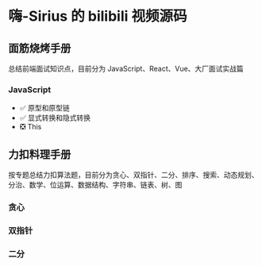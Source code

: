 # 嗨-Sirius 的 bilibili 视频源码

## 面筋烧烤手册

总结前端面试知识点，目前分为 JavaScript、React、Vue、大厂面试实战篇

### JavaScript

- ✅ 原型和原型链
- ✅ 显式转换和隐式转换
- ❎ This

## 力扣料理手册

按专题总结力扣算法题，目前分为贪心、双指针、二分、排序、搜索、动态规划、分治、数学、位运算、数据结构、字符串、链表、树、图

### 贪心

### 双指针

### 二分
